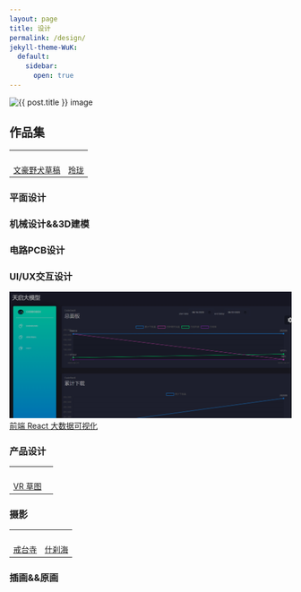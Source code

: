 ```yaml
---
layout: page
title: 设计
permalink: /design/
jekyll-theme-WuK:
  default:
    sidebar:
      open: true
---
```


<img src="https://w.wallhaven.cc/full/ex/wallhaven-ex9gwo.png" alt="{{ post.title }} image" />  


## 作品集


|||
|--|--|
|<img src="https://i.pinimg.com/originals/3f/58/07/3f5807e83745ffc8a76d3488a87d090c.jpg" alt="" />|<img src="https://i.pinimg.com/originals/59/b3/41/59b3418473869239974136c5ae1a5939.jpg" alt="" />|
|[文豪野犬草稿](https://www.pinterest.com/pin/954903927227809141/)|[玲珑](https://pin.it/59Hytfa)|

### 平面设计

### 机械设计&&3D建模

### 电路PCB设计

### UI/UX交互设计

![](https://raw.githubusercontent.com/innovation64/Picimg/main/20231222200125.png)
[前端 React 大数据可视化](https://github.com/innovation64/CodeGeeX-Visualize/tree/devly)

### 产品设计


|||
|--|--|
|<img src="https://i.pinimg.com/originals/4e/38/8b/4e388badca43d1cd242a77f5232174bb.jpg" alt="" />||
|[VR 草图](hhttps://pin.it/2GAoOR5)||

### 摄影


|||
|--|--|
|<img src="https://i.pinimg.com/originals/04/85/eb/0485eb47dccd0057f8375e74b880dbf5.jpg" alt="" />|<img src="https://i.pinimg.com/originals/ae/a4/45/aea445326fb22e9542563e8efe4cde86.jpg" alt="" />|
|[戒台寺](https://www.pinterest.com/pin/954903927227858563/)|[什刹海](https://pin.it/6BWubrn)|

### 插画&&原画